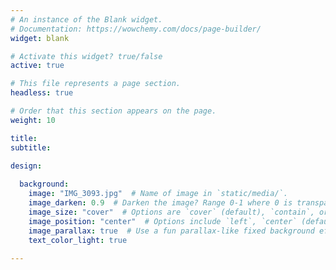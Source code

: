 ```yaml
---
# An instance of the Blank widget.
# Documentation: https://wowchemy.com/docs/page-builder/
widget: blank

# Activate this widget? true/false
active: true

# This file represents a page section.
headless: true

# Order that this section appears on the page.
weight: 10

title: 
subtitle:

design: 
   
  background:
    image: "IMG_3093.jpg"  # Name of image in `static/media/`.
    image_darken: 0.9  # Darken the image? Range 0-1 where 0 is transparent and 1 is opaque.
    image_size: "cover"  # Options are `cover` (default), `contain`, or `actual` size.
    image_position: "center"  # Options include `left`, `center` (default), or `right`.
    image_parallax: true  # Use a fun parallax-like fixed background effect? true/false
    text_color_light: true
 
---
```


<div class="overlay-text" >
  <div class="think-bigger" >
  <br/>&nbsp<br/>&nbsp;&nbsp;
  </div>
</div>
